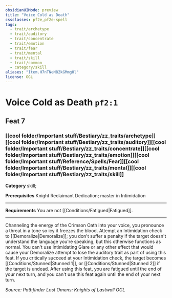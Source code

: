 ```yaml
---
obsidianUIMode: preview
title: "Voice Cold as Death"
cssclasses: pf2e,pf2e-spell
tags:
  - trait/archetype
  - trait/auditory
  - trait/concentrate
  - trait/emotion
  - trait/fear
  - trait/mental
  - trait/skill
  - trait/common
  - category/skill
aliases: "Item.H7nTNeN82kGMmgHl"
license: OGL
---
```

# Voice Cold as Death `pf2:1`
## Feat 7
### [[cool folder/Important stuff/Bestiary/zz_traits/archetype]][[cool folder/Important stuff/Bestiary/zz_traits/auditory]][[cool folder/Important stuff/Bestiary/zz_traits/concentrate]][[cool folder/Important stuff/Bestiary/zz_traits/emotion]][[cool folder/Important stuff/Reference/Spells/Fear]][[cool folder/Important stuff/Bestiary/zz_traits/mental]][[cool folder/Important stuff/Bestiary/zz_traits/skill]]

**Category** skill; 



**Prerequisites** Knight Reclaimant Dedication; master in Intimidation
* * *
**Requirements** You are not [[Conditions/Fatigued|Fatigued]].

* * *

Channeling the energy of the Crimson Oath into your voice, you pronounce a threat in a tone so icy it freezes the blood. Attempt an Intimidation check to [[Demoralize|Demoralize]]; you don't suffer a penalty if the target doesn't understand the language you're speaking, but this otherwise functions as normal. You can't use Intimidating Glare or any other effect that would cause your Demoralize attempt to lose the auditory trait as part of using this feat. If you critically succeed at your Intimidation check, the target becomes [[Conditions/Stunned|Stunned 1]], or [[Conditions/Stunned|Stunned 2]] if the target is undead. After using this feat, you are fatigued until the end of your next turn, and you can't use this feat again until the end of your next turn.

*Source: Pathfinder Lost Omens: Knights of Lastwall*
*OGL*
